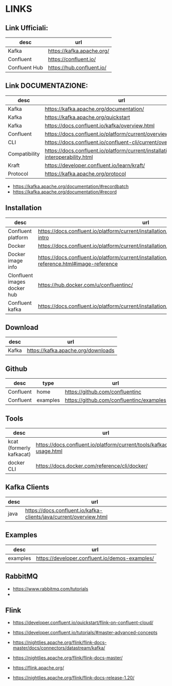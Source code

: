 
# LINKS

## Link Ufficiali:

| desc          | url                       |
|---------------|---------------------------|
| Kafka         | https://kafka.apache.org/ |
| Confluent     | https://confluent.io/     |
| Confluent Hub | https://hub.confluent.io/ |


## Link DOCUMENTAZIONE:

| desc          | url                                                                                    |
|---------------|----------------------------------------------------------------------------------------|
| Kafka         | https://kafka.apache.org/documentation/                                                |
| Kafka         | https://kafka.apache.org/quickstart                                                    |
| Kafka         | https://docs.confluent.io/kafka/overview.html                                          |
| Confluent     | https://docs.confluent.io/platform/current/overview.html                               |
| CLI           | https://docs.confluent.io/confluent-cli/current/overview.html                          |
| Compatibility | https://docs.confluent.io/platform/current/installation/versions-interoperability.html |
| Kraft         | https://developer.confluent.io/learn/kraft/                                            |
| Protocol | https://kafka.apache.org/protocol |


- https://kafka.apache.org/documentation/#recordbatch
- https://kafka.apache.org/documentation/#record
  

## Installation

| desc                         | url                                                                                                 |
|------------------------------|-----------------------------------------------------------------------------------------------------|
| Confluent platform           | https://docs.confluent.io/platform/current/installation/docker/installation.html#cpdocker-intro     |
| Docker                       | https://docs.confluent.io/platform/current/installation/docker/installation.html                    |
| Docker image info            | https://docs.confluent.io/platform/current/installation/docker/image-reference.html#image-reference |
| Clonfluent images docker hub | https://hub.docker.com/u/confluentinc/                                                              |
| Confluent kafka | https://docs.confluent.io/platform/current/installation/docker/config-reference.html |


## Download 

| desc | url |
|------|-----|
| Kafka | https://kafka.apache.org/downloads |



## Github

| desc      | type     | url                                      |
|-----------|----------|------------------------------------------|
| Confluent | home     | https://github.com/confluentinc          |
| Confluent | examples | https://github.com/confluentinc/examples |


## Tools

| desc                     | url                                                                  |
|--------------------------|----------------------------------------------------------------------|
| kcat (formerly kafkacat) | https://docs.confluent.io/platform/current/tools/kafkacat-usage.html |
| docker CLI               | https://docs.docker.com/reference/cli/docker/                        |


## Kafka Clients

| desc | url |
|------|-----|
| java | https://docs.confluent.io/kafka-clients/java/current/overview.html |


## Examples

| desc     | url                                            |
|----------|------------------------------------------------|
| examples | https://developer.confluent.io/demos-examples/ |


## RabbitMQ

- https://www.rabbitmq.com/tutorials
- 

## Flink

- https://developer.confluent.io/quickstart/flink-on-confluent-cloud/
- https://developer.confluent.io/tutorials/#master-advanced-concepts
  

- https://nightlies.apache.org/flink/flink-docs-master/docs/connectors/datastream/kafka/
- https://nightlies.apache.org/flink/flink-docs-master/
- https://flink.apache.org/
- https://nightlies.apache.org/flink/flink-docs-release-1.20/
